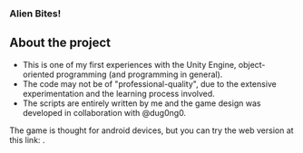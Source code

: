 ### Alien Bites!
## About the project
- This is one of my first experiences with the Unity Engine, object-oriented programming (and programming in general).
- The code may not be of "professional-quality", due to the extensive experimentation and the learning process involved.
- The scripts are entirely written by me and the game design was developed in collaboration with @dug0ng0.


The game is thought for android devices, but you can try the web version at this link: .
